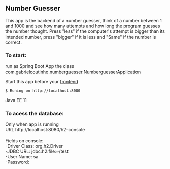 ## Number Guesser
This app is the backend of a number guesser, think of a number between 1 and 1000 and see how many attempts and how long the program guesses the number thought. Press "less" if the computer's attempt is bigger than its intended number, press "bigger" if it is less and "Same" if the number is correct.

### To start:

run as Spring Boot App the class com.gabrielcoutinho.numberguesser.NumberguesserApplication

Start this app before your [frontend](https://github.com/gabriel-coutinho/NumberGuesserFrontend)

```shell
$ Runing on http://localhost:8080
```
Java EE 11

### To acess the database:

Only when app is running <br />
URL http://localhost:8080/h2-console <br /> <br />
Fields on console: <br />
-Driver Class: org.h2.Driver <br />
-JDBC URL:	jdbc:h2:file:~/test <br />
-User Name: sa <br />
-Password:


